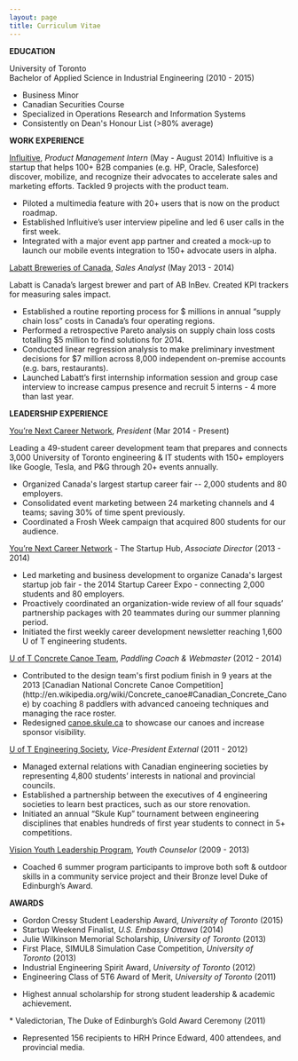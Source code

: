 ```yaml
---
layout: page
title: Curriculum Vitae
---
```


<div></div>
<strong>EDUCATION</strong>

University of Toronto
<br>Bachelor of Applied Science in Industrial Engineering (2010 - 2015)
<ul>
	<li>Business Minor</li>
	<li>Canadian Securities Course</li>
	<li>Specialized in Operations Research and Information Systems</li>
	<li>Consistently on Dean's Honour List (&gt;80% average)</li>
</ul>
<strong>WORK EXPERIENCE</strong>

<a href="http://influitive.com">Influitive</a>, <i>Product Management Intern</i> (May - August 2014)
Influitive is a startup that helps 100+ B2B companies (e.g. HP, Oracle, Salesforce) discover, mobilize, and recognize their advocates to accelerate sales and marketing efforts. Tackled 9 projects with the product team.
<ul>
	<li>Piloted a multimedia feature with 20+ users that is now on the product roadmap.</li>
	<li>Established Influitive’s user interview pipeline and led 6 user calls in the first week.</li>
	<li>Integrated with a major event app partner and created a mock-up to launch our mobile events integration to 150+ advocate users in alpha.</li>
</ul>
<a href="http://labatt.com">Labatt Breweries of Canada</a>, <i>Sales Analyst</i> (May 2013 - 2014)

Labatt is Canada’s largest brewer and part of AB InBev. Created KPI trackers for measuring sales impact.

* Established a routine reporting process for $ millions in annual “supply chain loss” costs in Canada’s four operating regions.
* Performed a retrospective Pareto analysis on supply chain loss costs totalling $5 million to find solutions for 2014.
* Conducted linear regression analysis to make preliminary investment decisions for $7 million across 8,000 independent on-premise accounts (e.g. bars, restaurants).
* Launched Labatt’s first internship information session and group case interview to increase campus presence and recruit 5 interns - 4 more than last year.

<strong>LEADERSHIP EXPERIENCE</strong>

<a href="http://yourenext.ca/">You’re Next Career Network</a>, <em>President</em> (Mar 2014 - Present)

Leading a 49-student career development team that prepares and connects 3,000 University of Toronto engineering & IT students with 150+ employers like Google, Tesla, and P&G through 20+ events annually.

* Organized Canada's largest startup career fair -- 2,000 students and 80 employers.
* Consolidated event marketing between 24 marketing channels and 4 teams; saving 30% of time spent previously.
* Coordinated a Frosh Week campaign that acquired 800 students for our audience.

<a href="http://yourenext.ca/">You’re Next Career Network</a> - The Startup Hub, <i>Associate Director</i> (2013 - 2014)
<ul>
	<li>Led marketing and business development to organize Canada's largest startup job fair - the 2014 Startup Career Expo - connecting 2,000 students and 80 employers.</li>
	<li>Proactively coordinated an organization-wide review of all four squads’ partnership packages with 20 teammates during our summer planning period.</li>
	<li>Initiated the first weekly career development newsletter reaching 1,600 U of T engineering students.</li>
</ul>
<a href="http://canoe.skule.ca">U of T Concrete Canoe Team</a>, <i>Paddling Coach &amp; Webmaster</i> (2012 - 2014)
<ul>
	<li>Contributed to the design team's first podium finish in 9 years at the 2013 [Canadian National Concrete Canoe Competition](http://en.wikipedia.org/wiki/Concrete_canoe#Canadian_Concrete_Canoe) by coaching 8 paddlers with advanced canoeing techniques and managing the race roster.</li>
	<li>Redesigned <a href="http://www.canoe.skule.ca/">canoe.skule.ca</a> to showcase our canoes and increase sponsor visibility.</li>
</ul>
<a href="http://skule.ca">U of T Engineering Society</a>, <i>Vice-President External</i> (2011 - 2012)
<ul>
	<li>Managed external relations with Canadian engineering societies by representing 4,800 students’ interests in national and provincial councils.</li>
	<li>Established a partnership between the executives of 4 engineering societies to learn best practices, such as our store renovation.</li>
	<li>Initiated an annual “Skule Kup” tournament between engineering disciplines that enables hundreds of first year students to connect in 5+ competitions.</li>
</ul>
<a href="http://visionyouth.ca/">Vision Youth Leadership Program</a>, <i>Youth Counselor</i> (2009 - 2013)
<ul>
	<li>Coached 6 summer program participants to improve both soft &amp; outdoor skills in a community service project and their Bronze level Duke of Edinburgh’s Award.</li>
</ul>
<strong>AWARDS</strong>

* Gordon Cressy Student Leadership Award, <i>University of Toronto</i> (2015)
* Startup Weekend Finalist, <i>U.S. Embassy Ottawa</i> (2014)
* Julie Wilkinson Memorial Scholarship, <i>University of Toronto</i> (2013)
* First Place, SIMUL8 Simulation Case Competition, <i>University of Toronto</i> (2013)
* Industrial Engineering Spirit Award, <i>University of Toronto</i> (2012)
* Engineering Class of 5T6 Award of Merit, <i>University of Toronto</i> (2011)
<ul>
	<li>Highest annual scholarship for strong student leadership &amp; academic achievement.</li>
</ul>
* Valedictorian, The Duke of Edinburgh’s Gold Award Ceremony (2011)
<ul>
	<li>Represented 156 recipients to HRH Prince Edward, 400 attendees, and provincial media.</li>
</ul>